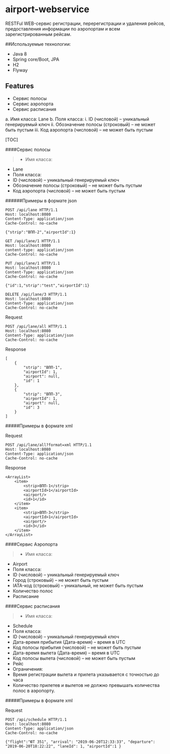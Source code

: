 # airport-webservice

RESTFul WEB-сервис регистрации, перерегистрации и удаления рейсов, предоставления информации по аэропортам и всем зарегистрированным рейсам.

##Используемые технологии: 
- Java 8
- Spring core/Boot, JPA
- H2
- Flyway

## Features
- Сервис полосы
- Сервис аэропорта
- Сервис расписания


a. Имя класса: Lane
b. Поля класса:
i. ID (числовой) – уникальный генерируемый ключ
ii. Обозначение полосы (строковый) – не может быть пустым
iii. Код аэропорта (числовой) – не может быть пустым

[TOC]

####Сервис полосы
>- Имя класса: 
 - Lane
- Поля класса:
 - ID (числовой) – уникальный генерируемый ключ
 - Обозначение полосы (строковый) – не может быть пустым
 - Код аэропорта (числовой) – не может быть пустым

######Примеры в формате json

```
POST /api/lane HTTP/1.1
Host: localhost:8080
Content-Type: application/json
Cache-Control: no-cache

{"strip":"ВПП-2","airportId":1}
```

```
GET /api/lane/1 HTTP/1.1
Host: localhost:8080
content-type: application/json
Cache-Control: no-cache
```

```
PUT /api/lane/1 HTTP/1.1
Host: localhost:8080
Content-Type: application/json
Cache-Control: no-cache

{"id":1,"strip":"test","airportId":1}
```

```
DELETE /api/lane/3 HTTP/1.1
Host: localhost:8080
Content-Type: application/json
Cache-Control: no-cache
```

Request

```
POST /api/lane/all HTTP/1.1
Host: localhost:8080
Content-Type: application/json
Cache-Control: no-cache
```

Response

```
[
    {
        "strip": "ВПП-1",
        "airportId": 1,
        "airport": null,
        "id": 1
    },
    {
        "strip": "ВПП-3",
        "airportId": 1,
        "airport": null,
        "id": 3
    }
]
```

#####Примеры в формате xml

Request

```
POST /api/lane/all?format=xml HTTP/1.1
Host: localhost:8080
Content-Type: application/json
Cache-Control: no-cache
```

Response

```
<ArrayList>
    <item>
        <strip>ВПП-1</strip>
        <airportId>1</airportId>
        <airport/>
        <id>1</id>
    </item>
    <item>
        <strip>ВПП-3</strip>
        <airportId>1</airportId>
        <airport/>
        <id>3</id>
    </item>
</ArrayList>
```

####Сервис Аэропорта
>- Имя класса:
 - Airport
- Поля класса:
 - ID (числовой) – уникальный генерируемый ключ
 - Город (строковый) – не может быть пустым
 - IATA-код (строковый) – уникальный, не может быть пустым
 - Количество полос
 - Расписание

####Сервис расписания
>- Имя класса:
 - Schedule
- Поля класса:
 - ID (числовой) – уникальный генерируемый ключ
 - Дата-время прибытия (Дата-время) – время в UTC
 - Код полосы прибытия (числовой) – не может быть пустым
 - Дата-время вылета (Дата-время) – время в UTC
 - Код полосы вылета (числовой) – не может быть пустым
 - Рейс
- Ограничения:
 - Время регистрации вылета и прилета указывается с точностью до часа
 - Количество прилетев и вылетов не должно превышать количества полос в аэропорту.
 
 #####Примеры в формате xml

Request

```
POST /api/schedule HTTP/1.1
Host: localhost:8080
Content-Type: application/json
Cache-Control: no-cache

{"flight":"ЮТ 351", "arrival": "2019-06-20T12:33:33", "departure": "2019-06-20T18:22:22", "laneId": 1, "airportId":1 }
```
